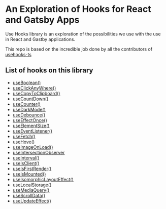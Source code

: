 <br>
<h1> An Exploration of Hooks for React and Gatsby Apps  </h1>

Use Hooks library is an exploration of the possibilities we use with the use in React and Gastby applications.

This repo is based on the incredible job done by all the contributors of [usehooks-ts](https://github.com/juliencrn/usehooks-ts)
<br>

## List of hooks on this library

- [useBoolean()](https://github.com/vdquijadaenau/Hook-Exploration/tree/main/src/hooks/useBoolean)
- [useClickAnyWhere()](https://github.com/vdquijadaenau/Hook-Exploration/tree/main/src/hooks/useClickAnyWhere)
- [useCopyToClipboard()](https://github.com/vdquijadaenau/Hook-Exploration/tree/main/src/hooks/useCopyToClipboard)
- [useCountDown()](https://github.com/vdquijadaenau/Hook-Exploration/tree/main/src/hooks/useCountdown)
- [useCounter()](https://github.com/vdquijadaenau/Hook-Exploration/tree/main/src/hooks/useCounter)
- [useDarkMode()](https://github.com/vdquijadaenau/Hook-Exploration/tree/main/src/hooks/useDarkMode)
- [useDebounce()](https://github.com/vdquijadaenau/Hook-Exploration/tree/main/src/hooks/useDebounce)
- [useEffectOnce()](https://github.com/vdquijadaenau/Hook-Exploration/tree/main/src/hooks/useEffectOnce)
- [useElementSize()](https://github.com/vdquijadaenau/Hook-Exploration/tree/main/src/hooks/useElementSize)
- [useEventListener()](https://github.com/vdquijadaenau/Hook-Exploration/tree/main/src/hooks/useEventListener)
- [useFetch()](https://github.com/vdquijadaenau/Hook-Exploration/tree/main/src/hooks/useFetch)
- [useHove()](https://github.com/vdquijadaenau/Hook-Exploration/tree/main/src/hooks/useHover)
- [useImageOnLoad()](https://github.com/vdquijadaenau/Hook-Exploration/tree/main/src/hooks/useImageOnLoad)
- [useIntersectionObserver](https://github.com/vdquijadaenau/Hook-Exploration/tree/main/src/hooks/useIntersectionObserver)
- [useInterval()](https://github.com/vdquijadaenau/Hook-Exploration/tree/main/src/hooks/useInterval)
- [useIsClient()](https://github.com/vdquijadaenau/Hook-Exploration/tree/main/src/hooks/useIsClient)
- [useIsFirstRender()](https://github.com/vdquijadaenau/Hook-Exploration/tree/main/src/hooks/useIsFirstRender)
- [useIsMounted()](https://github.com/vdquijadaenau/Hook-Exploration/tree/main/src/hooks/useIsMounted)
- [useIsomorphicLayoutEffect()](https://github.com/vdquijadaenau/Hook-Exploration/tree/main/src/hooks/useIsomorphicLayoutEffect)
- [useLocalStorage()](https://github.com/vdquijadaenau/Hook-Exploration/tree/main/src/hooks/useLocalStorage)
- [useMediaQuery()](https://github.com/vdquijadaenau/Hook-Exploration/tree/main/src/hooks/useMediaQuery)
- [useScrollData()](https://github.com/vdquijadaenau/Hook-Exploration/tree/main/src/hooks/useScrollData)
- [useUpdateEffect()](https://github.com/vdquijadaenau/Hook-Exploration/tree/main/src/hooks/useUpdateEffect)
